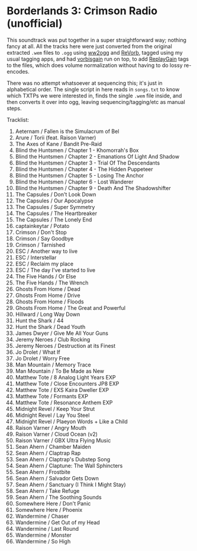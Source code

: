 Borderlands 3: Crimson Radio (unofficial)
=========================================

This soundtrack was put together in a super straightforward way; nothing
fancy at all.  All the tracks here were just converted from the original
extracted `.wem` files to `.ogg` using [ww2ogg](https://github.com/hcs64/ww2ogg)
and [ReVorb](https://github.com/ItsBranK/ReVorb), tagged using my usual
tagging apps, and had [vorbisgain](https://sjeng.org/vorbisgain.html)
run on top, to add [ReplayGain](https://en.wikipedia.org/wiki/ReplayGain)
tags to the files, which does volume normalization without having to do
lossy re-encodes.

There was no attempt whatsoever at sequencing this; it's just in alphabetical
order.  The single script in here reads in `songs.txt` to know which TXTPs
we were interested in, finds the single `.wem` file inside, and then converts
it over into ogg, leaving sequencing/tagging/etc as manual steps.

Tracklist:

1. Aeternam / Fallen is the Simulacrum of Bel
2. Arure / Torii (feat. Raison Varner)
3. The Axes of Kane / Bandit Pre-Raid
4. Blind the Huntsmen / Chapter 1 - Khomorrah's Box
5. Blind the Huntsmen / Chapter 2 - Emanations Of Light And Shadow
6. Blind the Huntsmen / Chapter 3 - Trial Of The Descendants
7. Blind the Huntsmen / Chapter 4 - The Hidden Puppeteer
8. Blind the Huntsmen / Chapter 5 - Losing The Anchor
9. Blind the Huntsmen / Chapter 6 - Lost Wanderer
10. Blind the Huntsmen / Chapter 9 - Death And The Shadowshifter
11. The Capsules / Don't Look Down
12. The Capsules / Our Apocalypse
13. The Capsules / Super Symmetry
14. The Capsules / The Heartbreaker
15. The Capsules / The Lonely End
16. captainkeytar / Potato
17. Crimson / Don't Stop
18. Crimson / Say Goodbye
19. Crimson / Tarnished
20. ESC / Another way to live
21. ESC / Interstellar
22. ESC / Reclaim my place
23. ESC / The day I've started to live
24. The Five Hands / Or Else
25. The Five Hands / The Wrench
26. Ghosts From Home / Dead
27. Ghosts From Home / Drive
28. Ghosts From Home / Floods
29. Ghosts From Home / The Great and Powerful
30. Hillward / Long Way Down
31. Hunt the Shark / 44
32. Hunt the Shark / Dead Youth
33. James Dwyer / Give Me All Your Guns
34. Jeremy Neroes / Club Rocking
35. Jeremy Neroes / Destruction at its Finest
36. Jo Drolet / What If
37. Jo Drolet / Worry Free
38. Man Mountain / Memory Trace
39. Man Mountain / To Be Made as New
40. Matthew Tote / 8 Analog Light Years EXP
41. Matthew Tote / Close Encounters JP8 EXP
42. Matthew Tote / EXS Kaira Dweller EXP
43. Matthew Tote / Formants EXP
44. Matthew Tote / Resonance Anthem EXP
45. Midnight Revel / Keep Your Strut
46. Midnight Revel / Lay You Steel
47. Midnight Revel / Plaeyon Words + Like a Child
48. Raison Varner / Angry Mouth
49. Raison Varner / Cloud Ocean (v2)
50. Raison Varner / GBX Ultra Flying Music
51. Sean Ahern / Chamber Maiden
52. Sean Ahern / Claptrap Rap
53. Sean Ahern / Claptrap's Dubstep Song
54. Sean Ahern / Claptune: The Wall Sphincters
55. Sean Ahern / Frostbite
56. Sean Ahern / Salvador Gets Down
57. Sean Ahern / Sanctuary (I Think I Might Stay)
58. Sean Ahern / Take Refuge
59. Sean Ahern / The Soothing Sounds
60. Somewhere Here / Don't Panic
61. Somewhere Here / Phoenix
62. Wandermine / Chaser
63. Wandermine / Get Out of my Head
64. Wandermine / Last Round
65. Wandermine / Monster
66. Wandermine / So High

